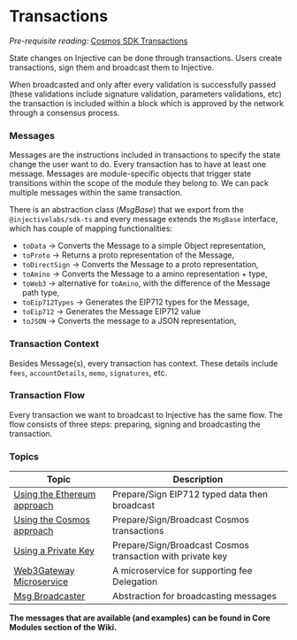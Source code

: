 # Transactions

_Pre-requisite reading:_ [Cosmos SDK Transactions](https://docs.cosmos.network/main/core/transactions.html)

State changes on Injective can be done through transactions. Users create transactions, sign them and broadcast them to Injective.

When broadcasted and only after every validation is successfully passed (these validations include signature validation, parameters validations, etc) the transaction is included within a block which is approved by the network through a consensus process.

### Messages

Messages are the instructions included in transactions to specify the state change the user want to do. Every transaction has to have at least one message. Messages are module-specific objects that trigger state transitions within the scope of the module they belong to. We can pack multiple messages within the same transaction.

There is an abstraction class (_MsgBase_) that we export from the `@injectivelabs/sdk-ts` and every message extends the `MsgBase` interface, which has couple of mapping functionalities:

* `toData` -> Converts the Message to a simple Object representation,
* `toProto` -> Returns a proto representation of the Message,
* `toDirectSign` -> Converts the Message to a proto representation,
* `toAmino` -> Converts the Message to a amino representation + type,
* `toWeb3` -> alternative for `toAmino`, with the difference of the Message path type,
* `toEip712Types` -> Generates the EIP712 types for the Message,
* `toEip712` -> Generates the Message EIP712 value
* `toJSON` -> Converts the message to a JSON representation,

### Transaction Context

Besides Message(s), every transaction has context. These details include `fees`, `accountDetails`, `memo`, `signatures`, etc.

### Transaction Flow

Every transaction we want to broadcast to Injective has the same flow. The flow consists of three steps: preparing, signing and broadcasting the transaction.



### Topics

| Topic                                               | Description                                                |
| --------------------------------------------------- | ---------------------------------------------------------- |
| [Using the Ethereum approach](ethereum.md)          | Prepare/Sign EIP712 typed data then broadcast              |
| [Using the Cosmos approach](transactions-cosmos.md) | Prepare/Sign/Broadcast Cosmos transactions                 |
| [Using a Private Key](private-key.md)               | Prepare/Sign/Broadcast Cosmos transaction with private key |
| [Web3Gateway Microservice](web3-gateway.md)         | A microservice for supporting fee Delegation               |
| [Msg Broadcaster](msgbroadcaster.md)                | Abstraction for broadcasting messages                      |



**The messages that are available (and examples) can be found in Core Modules section of the Wiki.**
